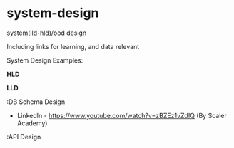 # system-design
system(lld-hld)/ood design

Including links for learning, and data relevant

System Design Examples:

**HLD**


**LLD**

:DB Schema Design
  - LinkedIn - https://www.youtube.com/watch?v=zBZEz1vZdIQ    (By Scaler Academy)

:API Design

